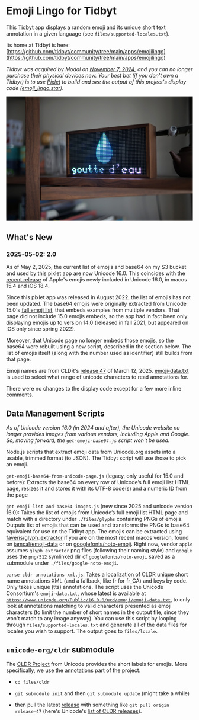 # Emoji Lingo for Tidbyt

This [Tidbyt](https://tidbyt.com/) app displays a random emoji and its unique short text annotation in a given language (see `files/supported-locales.txt`).

Its home at Tidbyt is here: [https://github.com/tidbyt/community/tree/main/apps/emojilingo](https://github.com/tidbyt/community/tree/main/apps/emojilingo)

_Tidbyt was acquired by Modal on [November 7, 2024](https://modal.com/blog/tidbyt-is-joining-modal), and you can no longer purchase their physical devices new. Your best bet (if you don't own a Tidbyt) is to use [Pixlet](https://github.com/tidbyt/pixlet) to build and see the output of this project's display code ([emoji_lingo.star](https://github.com/cedricsam/emoji-lingo/blob/main/emoji_lingo.star))._

![Banner Image](assets/banner.jpg)

## What's New

### 2025-05-02: 2.0

As of May 2, 2025, the current list of emojis and base64 on my S3 bucket and used by this pixlet app are now Unicode 16.0. This coincides with the [recent release](https://blog.emojipedia.org/apple-ios-18-4-emoji-changelog/) of Apple's emojis newly included in Unicode 16.0, in macos 15.4 and iOS 18.4.

Since this pixlet app was released in August 2022, the list of emojis has not been updated. The base64 emojis were originally extracted from Unicode 15.0's [full emoji list](https://unicode.org/emoji/charts-15.0/full-emoji-list.html), that embeds examples from multiple vendors. That page did not include 15.0 emojis embeds, so the app had in fact been only displaying emojis up to version 14.0 (released in fall 2021, but appeared on iOS only since spring 2022).

Moreover, that Unicode [page](https://unicode.org/emoji/charts/full-emoji-list.html) no longer embeds those emojis, so the base64 were rebuilt using a new script, described in the section below. The list of emojis itself (along with the number used as identifier) still builds from that page.

Emoji names are from CLDR's [release 47](https://github.com/unicode-org/cldr/releases/tag/release-47) of March 12, 2025. [emoji-data.txt](https://www.unicode.org/Public/16.0.0/ucd/emoji/emoji-data.txt) is used to select what range of unicode characters to read annotations for.

There were no changes to the display code except for a few more inline comments.

## Data Management Scripts

_As of Unicode version 16.0 (in 2024 and after), the Unicode website no longer provides images from various vendors, including Apple and Google. So, moving forward, the `get-emoji-base64.js` script won't be used._

Node.js scripts that extract emoji data from Unicode.org assets into a usable, trimmed format (to JSON). The Tidbyt script will use those to pick an emoji.

`get-emoji-base64-from-unicode-page.js` (legacy, only useful for 15.0 and before): Extracts the base64 on every row of Unicode’s full emoji list HTML page, resizes it and stores it with its UTF-8 code(s) and a numeric ID from the page

`get-emoji-list-and-base64-images.js` (new since 2025 and unicode version 16.0): Takes the list of emojis from Unicode’s full emoji list HTML page and match with a directory under `./files/glyphs` containing PNGs of emojis. Outputs list of emojis that can be used and transforms the PNGs to base64 equivalent for use on the Tidbyt app. The emojis can be extracted using [faveris/glyph_extractor](https://github.com/faveris/glyph_extractor) if you are on the most recent macos version, found on [iamcal/emoji-data](https://github.com/iamcal/emoji-data) or on [googlefonts/noto-emoji](https://github.com/googlefonts/noto-emoji). Right now, vendor `apple` assumes `glyph_extractor` png files (following their naming style) and `google` uses the `png/512` symlinked dir of `googlefonts/noto-emoji` saved as a submodule under `./files/google-noto-emoji`.

`parse-cldr-annotations-xml.js`: Takes a localization of CLDR unique short name annotations XML (and a fallback, like fr for fr\_CA) and keys by code. Only takes unique (tts) annotations. The script uses the Unicode Consortium's `emoji-data.txt`, whose latest is available at [`https://www.unicode.org/Public/16.0.0/ucd/emoji/emoji-data.txt`](https://www.unicode.org/Public/16.0.0/ucd/emoji/emoji-data.txt), to only look at annotations matching to valid characters presented as emoji characters (to limit the number of short names in the output file, since they won't match to any image anyway). You can use this script by looping through `files/supported-locales.txt` and generate all of the data files for locales you wish to support. The output goes to `files/locale`.

## `unicode-org/cldr` submodule

The [CLDR Project](https://github.com/unicode-org/cldr) from Unicode provides the short labels for emojis. More specifically, we use the [annotations](https://github.com/unicode-org/cldr/tree/main/common/annotations) part of the project.

* `cd files/cldr`

* `git submodule init` and then `git submodule update` (might take a while)

* then pull the latest [release](https://github.com/unicode-org/cldr/releases) with something like `git pull origin release-47` (here's Unicode's [list of CLDR releases](https://cldr.unicode.org/index/downloads)).
